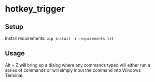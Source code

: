 # hotkey_trigger

## Setup
Install requirements: `pip install -r requirements.txt`

## Usage
Alt + Z will bring up a dialog where any commands typed will either run a series of commands or will simply input the command into Windows Terminal.
